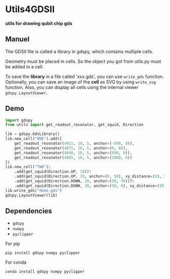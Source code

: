# Utils4GDSII

**utils for drawing qubit chip gds**

## Manuel

The GDSII file is called a library in gdspy, which contains multiple cells.

Geometry must be placed in cells. So the object you got from utils.py must be added in a cell.

To save the **library** in a file called 'xxx.gds', you can use `write_gds`
function. Optionally, you can save an image of the **cell** as SVG by using
`write_svg` function. Also, you can display all cells using the internal viewer
`gdspy.LayoutViewer`.

## Demo

```python
import gdspy
from utils import get_readout_resonator, get_squid, Direction

lib = gdspy.GdsLibrary()
lib.new_cell("ONE").add([
    get_readout_resonator(4911, 10, 5, anchor=(-500, 0)),
    get_readout_resonator(4875, 10, 5, anchor=(0, 0)),
    get_readout_resonator(4840, 10, 5, anchor=(500, 0)),
    get_readout_resonator(4805, 10, 5, anchor=(1000, 0))
])
lib.new_cell("TWO")\
    .add(get_squid(Direction.UP, 10))\
    .add(get_squid(Direction.UP, 10, anchor=(0, 50), xy_distance=(20, 20)))\
    .add(get_squid(Direction.DOWN, 20, anchor=(50, 50)))\
    .add(get_squid(Direction.DOWN, 20, anchor=(50, 0), xy_distance=(20, 20)))
lib.write_gds("demo.gds")
gdspy.LayoutViewer(lib)
```

## Dependencies

+ `gdspy`
+ `numpy`
+ `pyclipper`

For pip
```commandline
pip install gdspy numpy pyclipper
```

For conda
```commandline
conda install gdspy numpy pyclipper
```